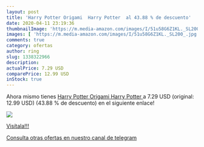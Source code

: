 ```yaml
---
layout: post
title: 'Harry Potter Origami  Harry Potter  al 43.88 % de descuento'
date: 2020-04-11 23:19:36
thumbnailImage: 'https://m.media-amazon.com/images/I/51u58G6Z1KL._SL200_.jpg'
images: [ 'https://m.media-amazon.com/images/I/51u58G6Z1KL._SL200_.jpg' ]
comments: true
category: ofertas
author: ring
slug: 1338322966
description:
actualPrice: 7.29 USD
comparePrice: 12.99 USD
inStock: true
---
```


Ahora mismo tienes [Harry Potter Origami  Harry Potter ](https://www.amazon.com/dp/1338322966/?tag=redken08-20) a 7.29 USD (original: 12.99 USD) (43.88 %  de descuento) en el siguiente enlace!

[![](https://m.media-amazon.com/images/I/51u58G6Z1KL._SL200_.jpg)](https://www.amazon.com/dp/1338322966/?tag=redken08-20)

[Visítala!!!](https://www.amazon.com/dp/1338322966/?tag=redken08-20)

[Consulta otras ofertas en nuestro canal de telegram](https://t.me/s/ofertas25)

